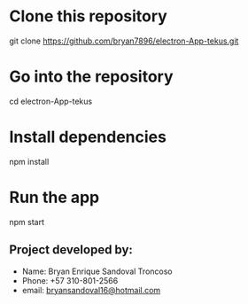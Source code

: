 # Clone this repository
git clone https://github.com/bryan7896/electron-App-tekus.git
# Go into the repository
cd electron-App-tekus
# Install dependencies
npm install
# Run the app
npm start

## Project developed by:
- Name: Bryan Enrique Sandoval Troncoso
- Phone: +57 310-801-2566 
- email: bryansandoval16@hotmail.com
